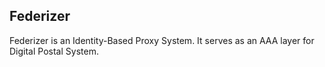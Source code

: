 ## Federizer
Federizer is an Identity-Based Proxy System. It serves as an AAA layer for Digital Postal System.
